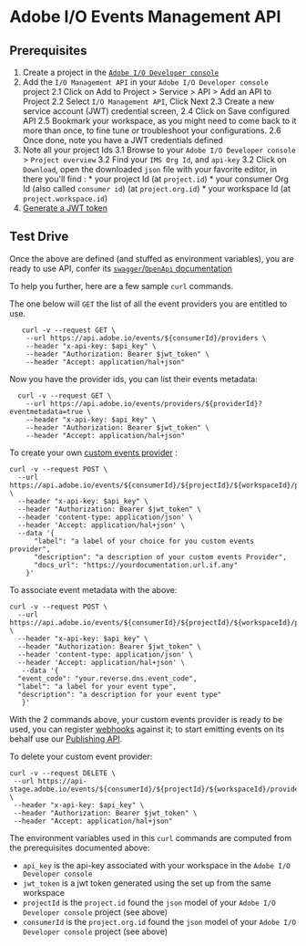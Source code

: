 <!--:nav_order:2-->

# Adobe I/O Events Management API

## Prerequisites

1. Create a project in the [`Adobe I/O Developer console`](https://www.adobe.io/apis/experienceplatform/console/docs.html#!AdobeDocs/adobeio-console/master/projects-empty.md)
2. Add the `I/O Management API` in your `Adobe I/O Developer console` project 
  2.1 Click on Add to Project > Service > API > Add an API to Project
  2.2 Select `I/O Management API`, Click Next
  2.3 Create a new service account (JWT) credential screen, 
  2.4 Click on Save configured API
  2.5 Bookmark your workspace, as you might need to come back to it more than once, to fine tune or troubleshoot your configurations.
  2.6 Once done, note you have a JWT credentials defined
3. Note all your project Ids
  3.1 Browse to your `Adobe I/O Developer console` > `Project overview`
  3.2 Find your `IMS Org Id`, and `api-key` 
  3.2 Click on `Download`, open the downloaded `json` file with your favorite editor, in there you'll find :
        * your project Id (at `project.id`) 
        * your consumer Org Id (also called `consumer id`) (at `project.org.id`)
        * your workspace Id (at `project.workspace.id`)           
5. [Generate a JWT token](https://www.adobe.io/apis/experienceplatform/console/docs.html#!AdobeDocs/adobeio-console/master/credentials.md)

## Test Drive

Once the above are defined (and stuffed as environment variables),
you are ready to use API, confer its [`swagger`/`OpenApi` documentation](https://www.adobe.io/apis/experienceplatform/events/ioeventsapi.html)

To help you further, here are a few sample `curl` commands.
 
The one below will `GET` the list of all the event providers you are entitled to use.

       curl -v --request GET \
        --url https://api.adobe.io/events/${consumerId}/providers \
        --header "x-api-key: $api_key" \
        --header "Authorization: Bearer $jwt_token" \
        --header "Accept: application/hal+json"
        
Now you have the provider ids, you can list their events metadata: 

      curl -v --request GET \
        --url https://api.adobe.io/events/providers/${providerId}?eventmetadata=true \
        --header "x-api-key: $api_key" \
        --header "Authorization: Bearer $jwt_token" \
        --header "Accept: application/hal+json" 
        
To create your own [custom events provider](../using/custom_events.md) :

    curl -v --request POST \
      --url https://api.adobe.io/events/${consumerId}/${projectId}/${workspaceId}/providers \
      --header "x-api-key: $api_key" \
      --header "Authorization: Bearer $jwt_token" \
      --header 'content-type: application/json' \
      --header 'Accept: application/hal+json' \
      --data '{
          "label": "a label of your choice for you custom events provider",
          "description": "a description of your custom events Provider",
          "docs_url": "https://yourdocumentation.url.if.any"
        }'
        
To associate event metadata with the above:

    curl -v --request POST \
      --url  https://api.adobe.io/events/${consumerId}/${projectId}/${workspaceId}/providers/${providerId}/eventmetadata \
      --header "x-api-key: $api_key" \
      --header "Authorization: Bearer $jwt_token" \
      --header 'content-type: application/json' \
      --header 'Accept: application/hal+json' \
       --data '{
      "event_code": "your.reverse.dns.event_code",
      "label": "a label for your event type",
      "description": "a description for your event type"
       }'

With the 2 commands above, your custom events provider is ready to be used, 
you can register [webhooks](../intro/webhooks_intro.md) against it;
to start emitting events on its behalf use our [Publishing API](eventsingress_api.md).

To delete your custom event provider:

    curl -v --request DELETE \
     --url https://api-stage.adobe.io/events/${consumerId}/${projectId}/${workspaceId}/providers/${providerId} \
     --header "x-api-key: $api_key" \
     --header "Authorization: Bearer $jwt_token" \
     --header "Accept: application/hal+json" 


The environment variables used in this `curl` commands are computed from the prerequisites documented above:
* `api_key` is the api-key associated with your workspace in the `Adobe I/O Developer console`
* `jwt_token` is a jwt token generated using the set up from the same workspace
* `projectId` is the `project.id` found the `json` model of your `Adobe I/O Developer console` project (see above) 
* `consumerId` is the `project.org.id` found the `json` model of your `Adobe I/O Developer console` project (see above) 

 
 
